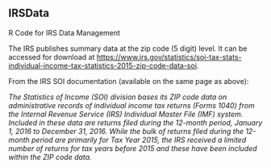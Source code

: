 ## IRSData
R Code for IRS Data Management

The IRS publishes summary data at the zip code (5 digit) level. It can be accessed for download at https://www.irs.gov/statistics/soi-tax-stats-individual-income-tax-statistics-2015-zip-code-data-soi.


From the IRS SOI documentation (available on the same page as above):

*The Statistics of Income (SOI) division bases its ZIP code data on administrative records of individual income tax returns (Forms 1040) from the Internal Revenue Service (IRS) Individual Master File (IMF) system. Included in these data are returns filed during the 12-month period, January 1, 2016 to December 31, 2016. While the bulk of returns filed during the 12-month period are primarily for Tax Year 2015, the IRS received a limited number of returns for tax years before 2015 and these have been included within the ZIP code data.*

